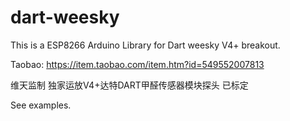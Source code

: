 # dart-weesky

This is a ESP8266 Arduino Library for Dart weesky V4+ breakout.

Taobao: https://item.taobao.com/item.htm?id=549552007813

维天监制 独家运放V4+达特DART甲醛传感器模块探头 已标定

See examples.